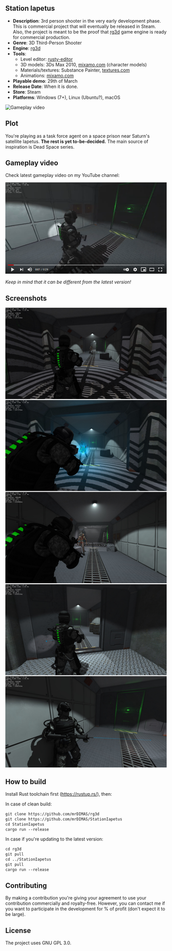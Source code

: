 ## Station Iapetus

- **Description**: 3rd person shooter in the very early development phase. This is commercial project that will eventually be
  released in Steam. Also, the project is meant to be the proof that [rg3d](https://github.com/mrDIMAS/rg3d)
  game engine is ready for commercial production.
- **Genre**: 3D Third-Person Shooter
- **Engine**: [rg3d](https://github.com/mrDIMAS/rg3d)
- **Tools**:
    - Level editor: [rusty-editor](https://github.com/mrDIMAS/rusty-editor)
    - 3D models: 3Ds Max 2010, [mixamo.com](mixamo.com) (character models)
    - Materials/textures: Substance Painter, [textures.com](textures.com)
    - Animations: [mixamo.com](mixamo.com)
- **Playable demo**: 29th of March
- **Release Date**: When it is done.
- **Store**: Steam
- **Platforms**: Windows (7+), Linux (Ubuntu?), macOS

![Gameplay video](pics/gameplay.gif?raw=true "Gameplay")

## Plot

You're playing as a task force agent on a space prison near Saturn's satellite Iapetus. **The rest is yet 
to-be-decided.** The main source of inspiration is Dead Space series.

## Gameplay video

Check latest gameplay video on my YouTube channel:

[![Gameplay video](pics/youtube-preview.PNG?raw=true "Video")](https://www.youtube.com/watch?v=jHEEUJxrzj8)

_Keep in mind that it can be different from the latest version!_

## Screenshots

![Screenshot 1](pics/s1.jpg)
![Screenshot 2](pics/s2.jpg)
![Screenshot 3](pics/s3.jpg)
![Screenshot 4](pics/s4.jpg)
![Screenshot 5](pics/s5.jpg)

## How to build

Install Rust toolchain first (https://rustup.rs/), then:

In case of clean build:
```shell
git clone https://github.com/mrDIMAS/rg3d
git clone https://github.com/mrDIMAS/StationIapetus
cd StationIapetus
cargo run --release
```

In case if you're updating to the latest version:
```shell
cd rg3d
git pull
cd ../StationIapetus
git pull
cargo run --release
```
 
## Contributing

By making a contribution you're giving your agreement to use your contribution commercially and royalty-free.
However, you can contact me if you want to participate in the development for % of profit (don't expect it 
to be large).

## License

The project uses GNU GPL 3.0.